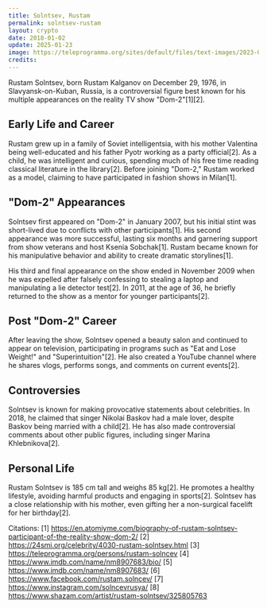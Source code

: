 ```yaml
---
title: Solntsev, Rustam
permalink: solntsev-rustam
layout: crypto
date: 2018-01-02
update: 2025-01-23
image: https://teleprogramma.org/sites/default/files/text-images/2023-01/glavnaya_1672852038_1672853708.png
credits:
---
```


Rustam Solntsev, born Rustam Kalganov on December 29, 1976, in Slavyansk-on-Kuban, Russia, is a controversial figure best known for his multiple appearances on the reality TV show "Dom-2"[1][2].

## Early Life and Career

Rustam grew up in a family of Soviet intelligentsia, with his mother Valentina being well-educated and his father Pyotr working as a party official[2]. As a child, he was intelligent and curious, spending much of his free time reading classical literature in the library[2]. Before joining "Dom-2," Rustam worked as a model, claiming to have participated in fashion shows in Milan[1].

## "Dom-2" Appearances

Solntsev first appeared on "Dom-2" in January 2007, but his initial stint was short-lived due to conflicts with other participants[1]. His second appearance was more successful, lasting six months and garnering support from show veterans and host Ksenia Sobchak[1]. Rustam became known for his manipulative behavior and ability to create dramatic storylines[1].

His third and final appearance on the show ended in November 2009 when he was expelled after falsely confessing to stealing a laptop and manipulating a lie detector test[2]. In 2011, at the age of 36, he briefly returned to the show as a mentor for younger participants[2].

## Post "Dom-2" Career

After leaving the show, Solntsev opened a beauty salon and continued to appear on television, participating in programs such as "Eat and Lose Weight!" and "Superintuition"[2]. He also created a YouTube channel where he shares vlogs, performs songs, and comments on current events[2].

## Controversies

Solntsev is known for making provocative statements about celebrities. In 2018, he claimed that singer Nikolai Baskov had a male lover, despite Baskov being married with a child[2]. He has also made controversial comments about other public figures, including singer Marina Khlebnikova[2].

## Personal Life

Rustam Solntsev is 185 cm tall and weighs 85 kg[2]. He promotes a healthy lifestyle, avoiding harmful products and engaging in sports[2]. Solntsev has a close relationship with his mother, even gifting her a non-surgical facelift for her birthday[2].

Citations:
[1] https://en.atomiyme.com/biography-of-rustam-solntsev-participant-of-the-reality-show-dom-2/
[2] https://24smi.org/celebrity/4030-rustam-solntsev.html
[3] https://teleprogramma.org/persons/rustam-solncev
[4] https://www.imdb.com/name/nm8907683/bio/
[5] https://www.imdb.com/name/nm8907683/
[6] https://www.facebook.com/rustam.solncev/
[7] https://www.instagram.com/solncevrusya/
[8] https://www.shazam.com/artist/rustam-solntsev/325805763
